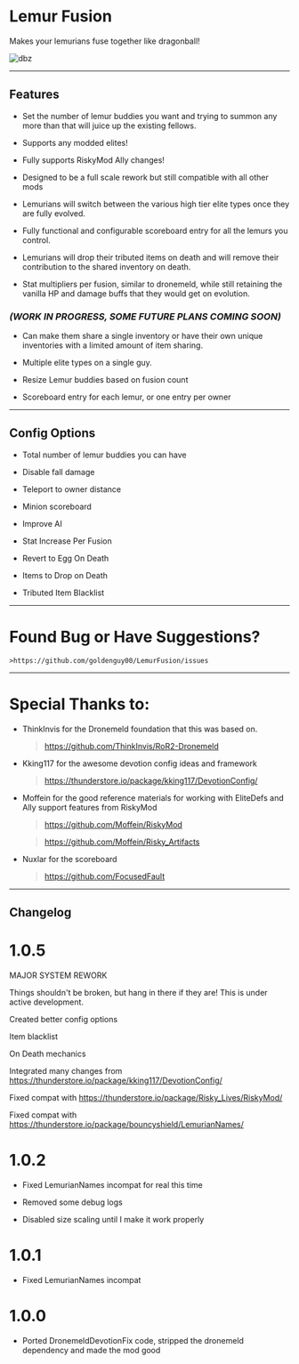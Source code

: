 # Lemur Fusion

Makes your lemurians fuse together like dragonball!

![dbz](https://static1.srcdn.com/wordpress/wp-content/uploads/2017/10/DBZ-Fusion-Goku-and-Piccolo-Featured.jpg?q=50&fit=contain&w=1140&h=&dpr=1.5)

---
## Features

- Set the number of lemur buddies you want and trying to summon any more than that will juice up the existing fellows.

- Supports any modded elites!

- Fully supports RiskyMod Ally changes!

- Designed to be a full scale rework but still compatible with all other mods

- Lemurians will switch between the various high tier elite types once they are fully evolved.

- Fully functional and configurable scoreboard entry for all the lemurs you control. 

- Lemurians will drop their tributed items on death and will remove their contribution to the shared inventory on death.

- Stat multipliers per fusion, similar to dronemeld, while still retaining the vanilla HP and damage buffs that they would get on evolution.



### *(WORK IN PROGRESS, SOME FUTURE PLANS COMING SOON)*

- Can make them share a single inventory or have their own unique inventories with a limited amount of item sharing.

- Multiple elite types on a single guy.

- Resize Lemur buddies based on fusion count

- Scoreboard entry for each lemur, or one entry per owner

---
## Config Options

- Total number of lemur buddies you can have

- Disable fall damage

- Teleport to owner distance

- Minion scoreboard

- Improve AI

- Stat Increase Per Fusion

- Revert to Egg On Death

- Items to Drop on Death

- Tributed Item Blacklist


---
# Found Bug or Have Suggestions?

    >https://github.com/goldenguy00/LemurFusion/issues

---
# Special Thanks to:

- ThinkInvis for the Dronemeld foundation that this was based on.

    >https://github.com/ThinkInvis/RoR2-Dronemeld

- Kking117 for the awesome devotion config ideas and framework

    >https://thunderstore.io/package/kking117/DevotionConfig/

- Moffein for the good reference materials for working with EliteDefs and Ally support features from RiskyMod

    >https://github.com/Moffein/RiskyMod
    
    >https://github.com/Moffein/Risky_Artifacts

- Nuxlar for the scoreboard
    >https://github.com/FocusedFault

---
## Changelog

# 1.0.5

MAJOR SYSTEM REWORK

Things shouldn't be broken, but hang in there if they are! This is under active development.

Created better config options

Item blacklist

On Death mechanics

Integrated many changes from https://thunderstore.io/package/kking117/DevotionConfig/

Fixed compat with https://thunderstore.io/package/Risky_Lives/RiskyMod/

Fixed compat with https://thunderstore.io/package/bouncyshield/LemurianNames/

# 1.0.2

- Fixed LemurianNames incompat for real this time

- Removed some debug logs

- Disabled size scaling until I make it work properly

# 1.0.1

- Fixed LemurianNames incompat

# 1.0.0

- Ported DronemeldDevotionFix code, stripped the dronemeld dependency and made the mod good
